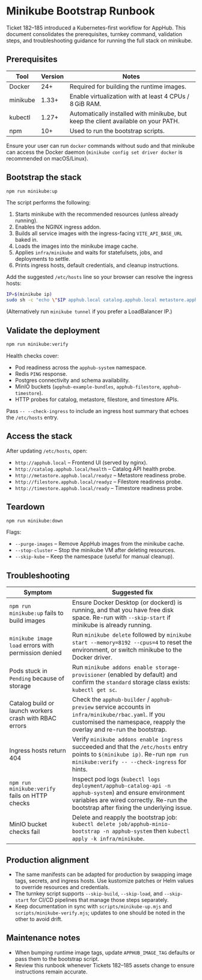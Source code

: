 # Minikube Bootstrap Runbook

Ticket 182–185 introduced a Kubernetes-first workflow for AppHub. This document consolidates the prerequisites, turnkey command, validation steps, and troubleshooting guidance for running the full stack on minikube.

## Prerequisites

| Tool | Version | Notes |
| --- | --- | --- |
| Docker | 24+ | Required for building the runtime images. |
| minikube | 1.33+ | Enable virtualization with at least 4 CPUs / 8 GiB RAM. |
| kubectl | 1.27+ | Automatically installed with minikube, but keep the client available on your PATH. |
| npm | 10+ | Used to run the bootstrap scripts. |

Ensure your user can run `docker` commands without sudo and that minikube can access the Docker daemon (`minikube config set driver docker` is recommended on macOS/Linux).

## Bootstrap the stack

```bash
npm run minikube:up
```

The script performs the following:

1. Starts minikube with the recommended resources (unless already running).
2. Enables the NGINX ingress addon.
3. Builds all service images with the ingress-facing `VITE_API_BASE_URL` baked in.
4. Loads the images into the minikube image cache.
5. Applies `infra/minikube` and waits for statefulsets, jobs, and deployments to settle.
6. Prints ingress hosts, default credentials, and cleanup instructions.

Add the suggested `/etc/hosts` line so your browser can resolve the ingress hosts:

```bash
IP=$(minikube ip)
sudo sh -c "echo \"$IP apphub.local catalog.apphub.local metastore.apphub.local filestore.apphub.local timestore.apphub.local\" >> /etc/hosts"
```

(Alternatively run `minikube tunnel` if you prefer a LoadBalancer IP.)

## Validate the deployment

```bash
npm run minikube:verify
```

Health checks cover:

- Pod readiness across the `apphub-system` namespace.
- Redis `PING` response.
- Postgres connectivity and schema availability.
- MinIO buckets (`apphub-example-bundles`, `apphub-filestore`, `apphub-timestore`).
- HTTP probes for catalog, metastore, filestore, and timestore APIs.

Pass `-- --check-ingress` to include an ingress host summary that echoes the `/etc/hosts` entry.

## Access the stack

After updating `/etc/hosts`, open:

- `http://apphub.local` – Frontend UI (served by nginx).
- `http://catalog.apphub.local/health` – Catalog API health probe.
- `http://metastore.apphub.local/readyz` – Metastore readiness probe.
- `http://filestore.apphub.local/readyz` – Filestore readiness probe.
- `http://timestore.apphub.local/ready` – Timestore readiness probe.

## Teardown

```bash
npm run minikube:down
```

Flags:

- `--purge-images` – Remove AppHub images from the minikube cache.
- `--stop-cluster` – Stop the minikube VM after deleting resources.
- `--skip-kube` – Keep the namespace (useful for manual cleanup).

## Troubleshooting

| Symptom | Suggested fix |
| --- | --- |
| `npm run minikube:up` fails to build images | Ensure Docker Desktop (or dockerd) is running, and that you have free disk space. Re-run with `--skip-start` if minikube is already running. |
| `minikube image load` errors with permission denied | Run `minikube delete` followed by `minikube start --memory=8192 --cpus=4` to reset the environment, or switch minikube to the Docker driver. |
| Pods stuck in `Pending` because of storage | Run `minikube addons enable storage-provisioner` (enabled by default) and confirm the `standard` storage class exists: `kubectl get sc`. |
| Catalog build or launch workers crash with RBAC errors | Check the `apphub-builder` / `apphub-preview` service accounts in `infra/minikube/rbac.yaml`. If you customised the namespace, reapply the overlay and re-run the bootstrap. |
| Ingress hosts return 404 | Verify `minikube addons enable ingress` succeeded and that the `/etc/hosts` entry points to `$(minikube ip)`. Re-run `npm run minikube:verify -- --check-ingress` for hints. |
| `npm run minikube:verify` fails on HTTP checks | Inspect pod logs (`kubectl logs deployment/apphub-catalog-api -n apphub-system`) and ensure environment variables are wired correctly. Re-run the bootstrap after fixing the underlying issue. |
| MinIO bucket checks fail | Delete and reapply the bootstrap job: `kubectl delete job/apphub-minio-bootstrap -n apphub-system` then `kubectl apply -k infra/minikube`. |

## Production alignment

- The same manifests can be adapted for production by swapping image tags, secrets, and ingress hosts. Use kustomize patches or Helm values to override resources and credentials.
- The turnkey script supports `--skip-build`, `--skip-load`, and `--skip-start` for CI/CD pipelines that manage those steps separately.
- Keep documentation in sync with `scripts/minikube-up.mjs` and `scripts/minikube-verify.mjs`; updates to one should be noted in the other to avoid drift.

## Maintenance notes

- When bumping runtime image tags, update `APPHUB_IMAGE_TAG` defaults or pass them to the bootstrap script.
- Review this runbook whenever Tickets 182–185 assets change to ensure instructions remain accurate.
